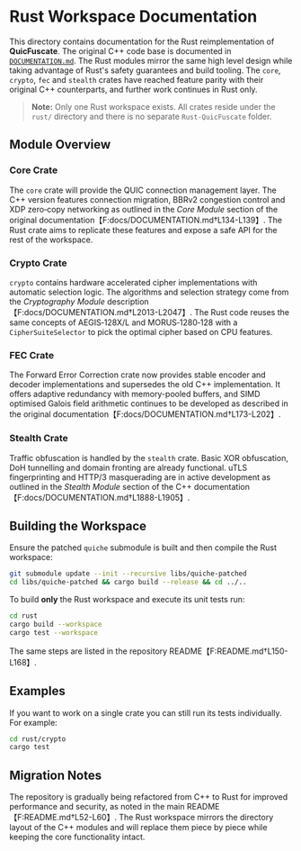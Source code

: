 # Rust Workspace Documentation

This directory contains documentation for the Rust reimplementation of **QuicFuscate**. The
original C++ code base is documented in [`DOCUMENTATION.md`](DOCUMENTATION.md).
The Rust modules mirror the same high level design while taking advantage of
Rust's safety guarantees and build tooling. The `core`, `crypto`, `fec` and
`stealth` crates have reached feature parity with their original C++
counterparts, and further work continues in Rust only.

> **Note:** Only one Rust workspace exists. All crates reside under the `rust/`
directory and there is no separate `Rust-QuicFuscate` folder.

## Module Overview

### Core Crate
The `core` crate will provide the QUIC connection management layer. The C++
version features connection migration, BBRv2 congestion control and XDP
zero‑copy networking as outlined in the *Core Module* section of the original
documentation【F:docs/DOCUMENTATION.md†L134-L139】. The Rust crate aims to
replicate these features and expose a safe API for the rest of the workspace.

### Crypto Crate
`crypto` contains hardware accelerated cipher implementations with automatic
selection logic. The algorithms and selection strategy come from the
*Cryptography Module* description【F:docs/DOCUMENTATION.md†L2013-L2047】. The Rust
code reuses the same concepts of AEGIS‑128X/L and MORUS‑1280‑128 with a
`CipherSuiteSelector` to pick the optimal cipher based on CPU features.

### FEC Crate
The Forward Error Correction crate now provides stable encoder and decoder
implementations and supersedes the old C++ implementation. It offers adaptive
redundancy with memory-pooled buffers, and SIMD optimised Galois field
arithmetic continues to be developed as described in the original
documentation【F:docs/DOCUMENTATION.md†L173-L202】.

### Stealth Crate
Traffic obfuscation is handled by the `stealth` crate.  Basic XOR obfuscation,
DoH tunnelling and domain fronting are already functional.  uTLS
fingerprinting and HTTP/3 masquerading are in active development as outlined in
the *Stealth Module* section of the C++ documentation【F:docs/DOCUMENTATION.md†L1888-L1905】.

## Building the Workspace
Ensure the patched `quiche` submodule is built and then compile the Rust
workspace:

```bash
git submodule update --init --recursive libs/quiche-patched
cd libs/quiche-patched && cargo build --release && cd ../..
```

To build **only** the Rust workspace and execute its unit tests run:

```bash
cd rust
cargo build --workspace
cargo test --workspace
```

The same steps are listed in the repository README【F:README.md†L150-L168】.

## Examples
If you want to work on a single crate you can still run its tests individually.
For example:

```bash
cd rust/crypto
cargo test
```

## Migration Notes
The repository is gradually being refactored from C++ to Rust for improved
performance and security, as noted in the main README【F:README.md†L52-L60】. The
Rust workspace mirrors the directory layout of the C++ modules and will replace
them piece by piece while keeping the core functionality intact.

